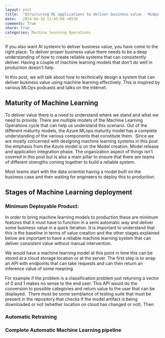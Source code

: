 ```yaml
---
layout: post
title:  "Structuring ML applications to deliver business value - MLOps Maturity model"
date:   2024-04-10 12:45:00 +0530
comments: True
share: True
categories: Machine learning Operations
---
```


If you also want AI systems to deliver business value, you have come to the right place. To deliver proper business value there needs to be a deep understanding of how to create reliable systems that can consistently deliver. Having a couple of machine learning models that don't do well in production doesn't help. 

In this post, we will talk about how to technically design a system that can deliver business value using machine learning effectively. This is inspired by various MLOps podcasts and talks on the internet. 

## Maturity of Machine Learning 

To deliver value there is a need to understand where we stand and what we need to provide. There are multiple models of the Machine Learning Operations cycle that can help us understand this scenario. Out of the different maturity models, the Azure MLops maturity model has a complete understanding of the various components that constitute them. 
Since we are mostly concerned with designing machine learning systems in this post the emphasis from the Azure model is on the Model creation, Model release and application integration phase. The organization aspect of things isn't covered in this post but is also a main pillar to ensure that there are teams of different strengths coming together to build a reliable system.

Most teams start with the data scientist having a model built on the business case and then waiting for engineers to deploy this to production.
 
## Stages of Machine Learning deployment
### Minimum Deployable Product:
In order to bring machine learning models to production these are minimum features that it must have to function in a semi automatic way and deliver some business value in a quick iteration. It is important to understand that this is the baseline in terms of value creation and the other stages explained below are important to have a reliable machine learning system that can deliver consistent value without manual intervention. 

We would have a machine learning model at this point in time this can be stored at a cloud storage location or at the server. The first step is to wrap an API with endpoints that can take requests and can then return an inference value of some meaning. 

For example if the problem is a classification problem just returning a vector of 0 and 1 makes no sense to the end user. This API would do the conversion to possible categories and return value to the user that can be displayed. 
There must be some semblance of testing suite that must be present in the repository that checks if the model artifact is being downloaded or not (whether location on cloud has changed or not). Then 

### Automatic Retraining

### Complete Automatic Machine Learning pipeline